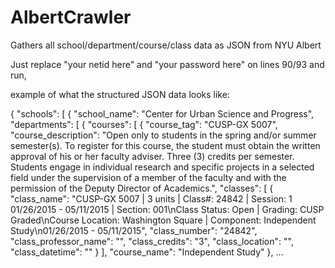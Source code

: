 # AlbertCrawler
Gathers all school/department/course/class data as JSON from NYU Albert

Just replace "your netid here" and "your password here" on lines 90/93 and run, 

example of what the structured JSON data looks like:


{
  "schools": [
    {
      "school_name": "Center for Urban Science and Progress",
      "departments": [
        {
          "courses": [
            {
              "course_tag": "CUSP-GX 5007",
              "course_description": "Open only to students in the spring and/or summer semester(s). To register for this course, the student must obtain the written approval of his or her faculty adviser. Three (3) credits per semester. Students engage in individual research and specific projects in a selected field under the supervision of a member of the faculty and with the permission of the Deputy Director of Academics.",
              "classes": [
                {
                  "class_name": "CUSP-GX 5007 | 3 units | Class#: 24842 | Session: 1 01/26/2015 - 05/11/2015 | Section: 001\nClass Status: Open | Grading: CUSP Graded\nCourse Location: Washington Square | Component: Independent Study\n01/26/2015 - 05/11/2015",
                  "class_number": "24842",
                  "class_professor_name": "",
                  "class_credits": "3",
                  "class_location": "",
                  "class_datetime": ""
                }
              ],
              "course_name": "Independent Study"
            },
            ...

